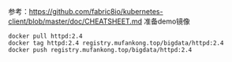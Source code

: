 参考：https://github.com/fabric8io/kubernetes-client/blob/master/doc/CHEATSHEET.md
准备demo镜像
```shell
docker pull httpd:2.4
docker tag httpd:2.4 registry.mufankong.top/bigdata/httpd:2.4
docker push registry.mufankong.top/bigdata/httpd:2.4
```
